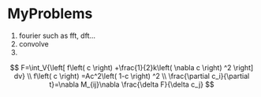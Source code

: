 # MyProblems

1. fourier such as fft, dft...
2. convolve
3. 


$$
F=\int_V{\left[ f\left( c \right) +\frac{1}{2}k\left( \nabla c \right) ^2 \right] dv}
 \\
f\left( c \right) =Ac^2\left( 1-c \right) ^2
\\
 \frac{\partial c_i}{\partial t}=\nabla M_{ij}\nabla \frac{\delta F}{\delta c_j}
$$




